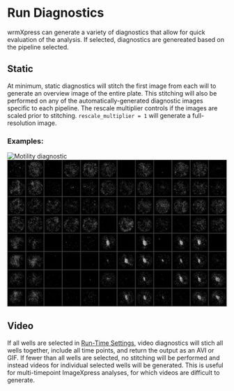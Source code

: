 # Run Diagnostics

wrmXpress can generate a variety of diagnostics that allow for quick evaluation of the analysis. If selected, diagnostics are genereated based on the pipeline selected.

## Static

At minimum, static diagnostics will stitch the first image from each will to generate an overview image of the entire plate. This stitching will also be performed on any of the automatically-generated diagnostic images specific to each pipeline. The rescale multiplier controls if the images are scaled prior to stitching. `rescale_multiplier = 1` will generate a full-resolution image.

### Examples:

![Motility diagnostic](https://github.com/zamanianlab/wrmXpress/blob/v2dev/img/flow_dx.png)
![Fecundity diagnostic](https://github.com/zamanianlab/wrmXpress/blob/v2dev/img/fecundity.png)

## Video

If all wells are selected in [Run-Time Settings](run_time.md), video diagnostics will stich all wells together, include all time points, and return the output as an AVI or GIF. If fewer than all wells are selected, no stitching will be performed and instead videos for individual selected wells will be generated. This is useful for multi-timepoint ImageXpress analyses, for which videos are difficult to generate.
